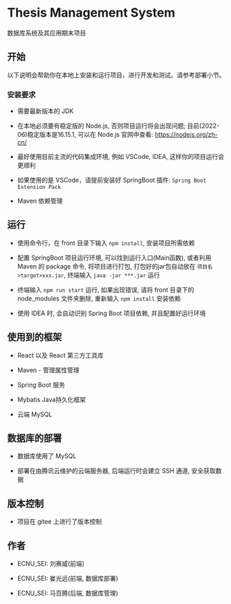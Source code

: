 # Thesis Management System

数据库系统及其应用期末项目

## 开始

以下说明会帮助你在本地上安装和运行项目，进行开发和测试。请参考部署小节。

### 安装要求

* 需要最新版本的 JDK

* 在本地必须要有稳定版的 Node.js, 否则项目运行将会出现问题; 目前(2022-06)稳定版本是16.15.1, 可以在 Node.js 官网中查看: https://nodejs.org/zh-cn/

* 最好使用目前主流的代码集成环境, 例如 VSCode, IDEA, 这样你的项目运行会更顺利

* 如果使用的是 VSCode，请提前安装好 SpringBoot 插件: `Spring Boot Extension Pack`

* Maven 依赖管理

## 运行

* 使用命令行，在 front 目录下输入 `npm install`, 安装项目所需依赖

* 配置 SpringBoot 项目运行环境, 可以找到运行入口(Main函数), 或者利用 Maven 的 package 命令, 将项目进行打包, 打包好的jar包自动放在 `项目名>target>xxx.jar`, 终端输入 `java -jar ***.jar` 运行

* 终端输入 `npm run start` 运行, 如果出现错误, 请将 front 目录下的 node_modules 文件夹删除, 重新输入 `npm install` 安装依赖

* 使用 IDEA 时, 会自动识别 Spring Boot 项目依赖, 并且配置好运行环境

## 使用到的框架 

* React 以及 React 第三方工具库

* Maven - 管理属性管理

* Spring Boot 服务

* Mybatis Java持久化框架

* 云端 MySQL

## 数据库的部署

* 数据库使用了 MySQL

* 部署在由腾讯云维护的云端服务器, 后端运行时会建立 SSH 通道, 安全获取数据

## 版本控制

* 项目在 gitee 上进行了版本控制

## 作者

* ECNU_SEI: 刘赛威(前端)

* ECNU_SEI: 崔光远(前端, 数据库部署)

* ECNU_SEI: 马百腾(后端, 数据库管理)




  